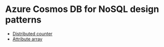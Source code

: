 # Azure Cosmos DB for NoSQL design patterns

- [Distributed counter](distributed-counter/readme.md)
- [Attribute array](attribute-array/readme.md)
